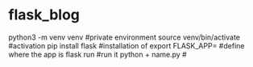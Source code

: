 # flask_blog

python3 -m venv venv #private environment 
source venv/bin/activate #activation
pip install flask #installation of 
export FLASK_APP= #define where the app is
flask run #run it
python + name.py #
